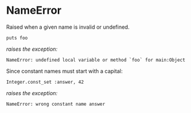 # NameError

Raised when a given name is invalid or undefined.

    puts foo

*raises the exception:*

    NameError: undefined local variable or method `foo` for main:Object

Since constant names must start with a capital:

    Integer.const_set :answer, 42

*raises the exception:*

    NameError: wrong constant name answer